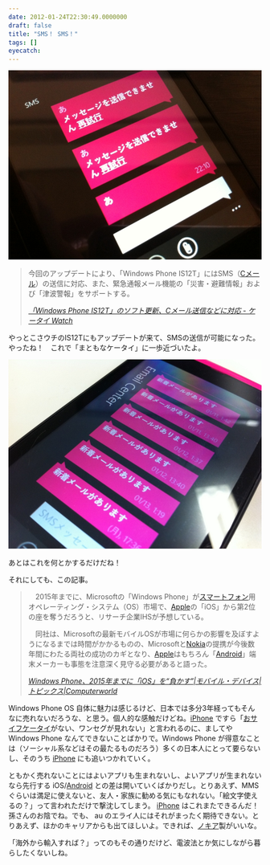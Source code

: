 ```yaml
---
date: 2012-01-24T22:30:49.0000000
draft: false
title: "SMS！ SMS！"
tags: []
eyecatch: 
---
```

<p><img src="20120124221229.jpg" alt="f:id:daruyanagi:20120124221229j:plain" title="f:id:daruyanagi:20120124221229j:plain" class="hatena-fotolife"></p>

<blockquote cite="http://k-tai.impress.co.jp/docs/news/20120119_505783.html">
<p>今回のアップデートにより、「Windows Phone IS12T」にはSMS（<a class="keyword" href="http://d.hatena.ne.jp/keyword/C%A5%E1%A1%BC%A5%EB">Cメール</a>）の送信に対応、また、緊急通報メール機能の「災害・避難情報」および「津波警報」をサポートする。</p>

<cite><a href="http://k-tai.impress.co.jp/docs/news/20120119_505783.html">&#x300C;Windows Phone IS12T&#x300D;&#x306E;&#x30BD;&#x30D5;&#x30C8;&#x66F4;&#x65B0;&#x3001;C&#x30E1;&#x30FC;&#x30EB;&#x9001;&#x4FE1;&#x306A;&#x3069;&#x306B;&#x5BFE;&#x5FDC; - &#x30B1;&#x30FC;&#x30BF;&#x30A4; Watch</a></cite>
</blockquote>
<p>やっとこさウチのIS12Tにもアップデートが来て、SMSの送信が可能になった。やったね！　これで「まともなケータイ」に一歩近づいたよ。</p><p><img src="20120119123122.jpg" alt="f:id:daruyanagi:20120119123122j:plain" title="f:id:daruyanagi:20120119123122j:plain" class="hatena-fotolife"></p><p>あとはこれを何とかするだけだね！</p><p>それにしても、この記事。</p>

<blockquote cite="http://www.computerworld.jp/topics/573/%E3%83%A2%E3%83%90%E3%82%A4%E3%83%AB%E3%83%BB%E3%83%87%E3%83%90%E3%82%A4%E3%82%B9/201525/Windows+Phone%E3%80%812015%E5%B9%B4%E3%81%BE%E3%81%A7%E3%81%AB%E3%80%8CiOS%E3%80%8D%E3%82%92%E2%80%9C%E8%B2%A0%E3%81%8B%E3%81%99%E2%80%9D">
<p>　2015年までに、Microsoftの「Windows Phone」が<a class="keyword" href="http://d.hatena.ne.jp/keyword/%A5%B9%A5%DE%A1%BC%A5%C8%A5%D5%A5%A9%A5%F3">スマートフォン</a>用オペレーティング・システム（OS）市場で、<a class="keyword" href="http://d.hatena.ne.jp/keyword/Apple">Apple</a>の「iOS」から第2位の座を奪うだろうと、リサーチ企業IHSが予想している。</p><p>　同社は、Microsoftの最新モバイルOSが市場に何らかの影響を及ぼすようになるまでは時間がかかるものの、Microsoftと<a class="keyword" href="http://d.hatena.ne.jp/keyword/Nokia">Nokia</a>の提携が今後数年間にわたる両社の成功のカギとなり、<a class="keyword" href="http://d.hatena.ne.jp/keyword/Apple">Apple</a>はもちろん「<a class="keyword" href="http://d.hatena.ne.jp/keyword/Android">Android</a>」端末メーカーも事態を注意深く見守る必要があると語った。</p>

<cite><a href="http://www.computerworld.jp/topics/573/%E3%83%A2%E3%83%90%E3%82%A4%E3%83%AB%E3%83%BB%E3%83%87%E3%83%90%E3%82%A4%E3%82%B9/201525/Windows+Phone%E3%80%812015%E5%B9%B4%E3%81%BE%E3%81%A7%E3%81%AB%E3%80%8CiOS%E3%80%8D%E3%82%92%E2%80%9C%E8%B2%A0%E3%81%8B%E3%81%99%E2%80%9D">Windows Phone&#x3001;2015&#x5E74;&#x307E;&#x3067;&#x306B;&#x300C;iOS&#x300D;&#x3092;&ldquo;&#x8CA0;&#x304B;&#x3059;&rdquo;|&#x30E2;&#x30D0;&#x30A4;&#x30EB;&#x30FB;&#x30C7;&#x30D0;&#x30A4;&#x30B9;|&#x30C8;&#x30D4;&#x30C3;&#x30AF;&#x30B9;|Computerworld</a></cite>
</blockquote>
<p>Windows Phone OS 自体に魅力は感じるけど、日本では多分3年経ってもそんなに売れないだろうな、と思う。個人的な感触だけどね。<a class="keyword" href="http://d.hatena.ne.jp/keyword/iPhone">iPhone</a> ですら「<a class="keyword" href="http://d.hatena.ne.jp/keyword/%A4%AA%A5%B5%A5%A4%A5%D5%A5%B1%A1%BC%A5%BF%A5%A4">おサイフケータイ</a>がない、ワンセグが見れない」と言われるのに、ましてや Windows Phone なんてできないことばかりで。Windows Phone が得意なことは（ソーシャル系などはその最たるものだろう）多くの日本人にとって要らないし、そのうち <a class="keyword" href="http://d.hatena.ne.jp/keyword/iPhone">iPhone</a> にも追いつかれていく。</p><p>ともかく売れないことにはよいアプリも生まれないし、よいアプリが生まれないなら先行する iOS/<a class="keyword" href="http://d.hatena.ne.jp/keyword/Android">Android</a> との差は開いていくばかりだし。とりあえず、MMS ぐらいは満足に使えないと、友人・家族に勧める気にもなれない。「絵文字使えるの？」って言われただけで撃沈してしまう。 <a class="keyword" href="http://d.hatena.ne.jp/keyword/iPhone">iPhone</a> はこれまたできるんだ！　孫さんのお陰でね。でも、 au のエライ人にはそれがまったく期待できない。とりあえず、ほかのキャリアからも出てほしいよ。できれば、<a class="keyword" href="http://d.hatena.ne.jp/keyword/%A5%CE%A5%AD%A5%A2">ノキア</a>製がいいな。</p><p>「海外から輸入すれば？」ってのもその通りだけど、電波法とか気にしながら暮らしたくないしね。</p>
